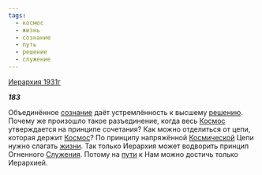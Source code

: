 ```yaml
---
tags:
  - космос
  - жизнь
  - сознание
  - путь
  - решение
  - служение
---
```

[Иерархия 1931г](https://127.0.0.1:4002/agni/1931)

___183___

Объединённое [сознание](../../../tags/#сознание) даёт устремлённость к высшему [решению](../../../tags/#решение). Почему же произошло такое разъединение, когда весь [Космос](../../../tags/#космос) утверждается на принципе сочетания? Как можно отделиться от цепи, которая держит [Космос](../../../tags/#космос)? По принципу напряжённой [Космической](../../../tags/#космос) Цепи нужно слагать [жизни](../../../tags/#жизнь). Так только Иерархия может водворить принцип Огненного [Служения](../../../tags/#служение). Потому на [пути](../../../tags/#путь) к Нам можно достичь только Иерархией.   

